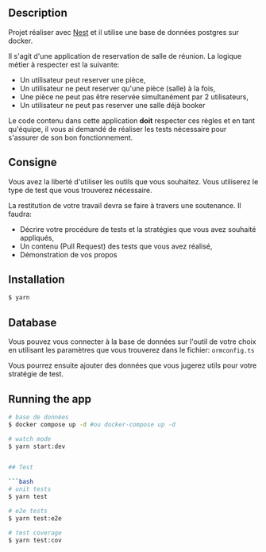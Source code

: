 
## Description

Projet réaliser avec [Nest](https://github.com/nestjs/nest) et il utilise une base de données postgres sur docker. 

Il s'agit d'une application de reservation de salle de réunion. La logique métier à respecter est la suivante:

  * Un utilisateur peut reserver une pièce,
  * Un utilisateur ne peut reserver qu'une pièce (salle) à la fois,
  * Une pièce ne peut pas être reservée simultanément par 2 utilisateurs,
  * Un utilisateur ne peut pas reserver une salle déjà booker

Le code contenu dans cette application **doit** respecter ces règles et en tant qu'équipe, il vous ai demandé de réaliser les tests nécessaire pour s'assurer de son bon fonctionnement.

## Consigne

Vous avez la liberté d'utiliser les outils que vous souhaitez. Vous utiliserez le type de test que vous trouverez nécessaire.

La restitution de votre travail devra se faire à travers une soutenance. Il faudra:

* Décrire votre procédure de tests et la stratégies que vous avez souhaité appliqués,
* Un contenu (Pull Request) des tests que vous avez réalisé,
* Démonstration de vos propos

## Installation

```bash
$ yarn
```

## Database
Vous pouvez vous connecter à la base de données sur l'outil de votre choix en utilisant les paramètres que vous trouverez dans le fichier: `ormconfig.ts`

Vous pourrez ensuite ajouter des données que vous jugerez utils pour votre stratégie de test.

## Running the app

```bash
# base de données
$ docker compose up -d #ou docker-compose up -d

# watch mode
$ yarn start:dev


## Test

```bash
# unit tests
$ yarn test

# e2e tests
$ yarn test:e2e

# test coverage
$ yarn test:cov
```
